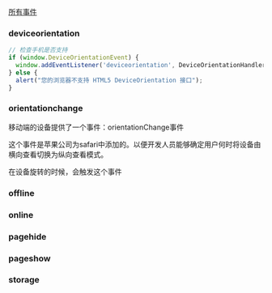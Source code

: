[所有事件](https://blog.csdn.net/weixin_41697143/article/details/85211424)

### deviceorientation
```js
// 检查手机是否支持
if (window.DeviceOrientationEvent) {
  window.addEventListener('deviceorientation', DeviceOrientationHandler, false);
} else {
  alert("您的浏览器不支持 HTML5 DeviceOrientation 接口");
}
```

### orientationchange

移动端的设备提供了一个事件：orientationChange事件

这个事件是苹果公司为safari中添加的。以便开发人员能够确定用户何时将设备由横向查看切换为纵向查看模式。

在设备旋转的时候，会触发这个事件

### offline

### online

### pagehide

### pageshow

### storage